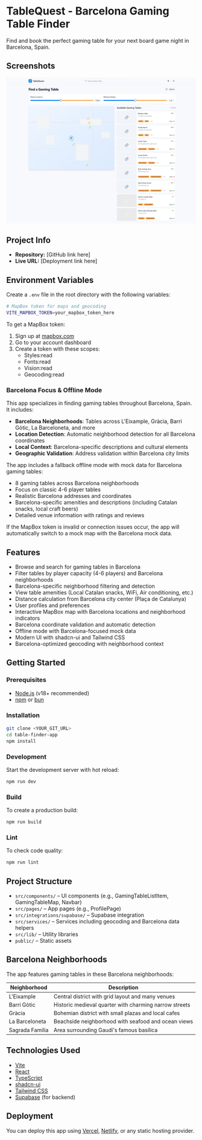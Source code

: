 # TableQuest - Barcelona Gaming Table Finder

Find and book the perfect gaming table for your next board game night in Barcelona, Spain.

## Screenshots

![App Screenshot](public/TableFinder_Screen.jpeg)

## Project Info

- **Repository:** [GitHub link here]
- **Live URL:** [Deployment link here]

## Environment Variables

Create a `.env` file in the root directory with the following variables:

```sh
# MapBox token for maps and geocoding
VITE_MAPBOX_TOKEN=your_mapbox_token_here
```

To get a MapBox token:

1. Sign up at [mapbox.com](https://www.mapbox.com/signup)
2. Go to your account dashboard
3. Create a token with these scopes:
   - Styles:read
   - Fonts:read
   - Vision:read
   - Geocoding:read

### Barcelona Focus & Offline Mode

This app specializes in finding gaming tables throughout Barcelona, Spain. It includes:

- **Barcelona Neighborhoods**: Tables across L'Eixample, Gràcia, Barri Gòtic, La Barceloneta, and more
- **Location Detection**: Automatic neighborhood detection for all Barcelona coordinates
- **Local Context**: Barcelona-specific descriptions and cultural elements
- **Geographic Validation**: Address validation within Barcelona city limits

The app includes a fallback offline mode with mock data for Barcelona gaming tables:

- 8 gaming tables across Barcelona neighborhoods
- Focus on classic 4-6 player tables
- Realistic Barcelona addresses and coordinates
- Barcelona-specific amenities and descriptions (including Catalan snacks, local craft beers)
- Detailed venue information with ratings and reviews

If the MapBox token is invalid or connection issues occur, the app will automatically switch to a mock map with the Barcelona mock data.

## Features

- Browse and search for gaming tables in Barcelona
- Filter tables by player capacity (4-6 players) and Barcelona neighborhoods
- Barcelona-specific neighborhood filtering and detection
- View table amenities (Local Catalan snacks, WiFi, Air conditioning, etc.)
- Distance calculation from Barcelona city center (Plaça de Catalunya)
- User profiles and preferences
- Interactive MapBox map with Barcelona locations and neighborhood indicators
- Barcelona coordinate validation and automatic detection
- Offline mode with Barcelona-focused mock data
- Modern UI with shadcn-ui and Tailwind CSS
- Barcelona-optimized geocoding with neighborhood context

## Getting Started

### Prerequisites

- [Node.js](https://nodejs.org/) (v18+ recommended)
- [npm](https://www.npmjs.com/) or [bun](https://bun.sh/)

### Installation

```sh
git clone <YOUR_GIT_URL>
cd table-finder-app
npm install
```

### Development

Start the development server with hot reload:

```sh
npm run dev
```

### Build

To create a production build:

```sh
npm run build
```

### Lint

To check code quality:

```sh
npm run lint
```

## Project Structure

- `src/components/` – UI components (e.g., GamingTableListItem, GamingTableMap, Navbar)
- `src/pages/` – App pages (e.g., ProfilePage)
- `src/integrations/supabase/` – Supabase integration
- `src/services/` – Services including geocoding and Barcelona data helpers
- `src/lib/` – Utility libraries
- `public/` – Static assets

## Barcelona Neighborhoods

The app features gaming tables in these Barcelona neighborhoods:

| Neighborhood      | Description                                           |
|-------------------|-------------------------------------------------------|
| L'Eixample        | Central district with grid layout and many venues     |
| Barri Gòtic       | Historic medieval quarter with charming narrow streets |
| Gràcia            | Bohemian district with small plazas and local cafes   |
| La Barceloneta    | Beachside neighborhood with seafood and ocean views   |
| Sagrada Familia   | Area surrounding Gaudí's famous basilica              |

## Technologies Used

- [Vite](https://vitejs.dev/)
- [React](https://react.dev/)
- [TypeScript](https://www.typescriptlang.org/)
- [shadcn-ui](https://ui.shadcn.com/)
- [Tailwind CSS](https://tailwindcss.com/)
- [Supabase](https://supabase.com/) (for backend)

## Deployment

You can deploy this app using [Vercel](https://vercel.com/), [Netlify](https://www.netlify.com/), or any static hosting provider.
